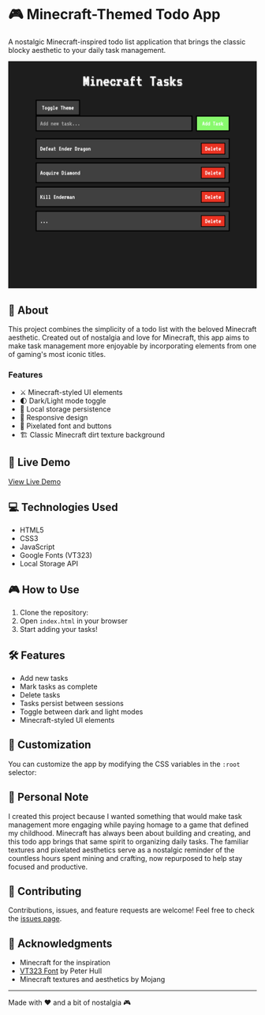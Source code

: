 # 🎮 Minecraft-Themed Todo App

A nostalgic Minecraft-inspired todo list application that brings the classic blocky aesthetic to your daily task management.

![Minecraft Todo App](./assets/app-screenshot.png)

## 🎯 About

This project combines the simplicity of a todo list with the beloved Minecraft aesthetic. Created out of nostalgia and love for Minecraft, this app aims to make task management more enjoyable by incorporating elements from one of gaming's most iconic titles.

### Features
- ⚔️ Minecraft-styled UI elements
- 🌓 Dark/Light mode toggle
- 💾 Local storage persistence
- 📱 Responsive design
- 🎨 Pixelated font and buttons
- 🏗️ Classic Minecraft dirt texture background

## 🚀 Live Demo
[View Live Demo](https://nigelnh.github.io/minecraft-theme-todo/)

## 💻 Technologies Used
- HTML5
- CSS3
- JavaScript
- Google Fonts (VT323)
- Local Storage API

## 🎮 How to Use
1. Clone the repository:
2. Open `index.html` in your browser
3. Start adding your tasks!

## 🛠️ Features
- Add new tasks
- Mark tasks as complete
- Delete tasks
- Tasks persist between sessions
- Toggle between dark and light modes
- Minecraft-styled UI elements

## 🎨 Customization
You can customize the app by modifying the CSS variables in the `:root` selector:

## 💭 Personal Note
I created this project because I wanted something that would make task management more engaging while paying homage to a game that defined my childhood. Minecraft has always been about building and creating, and this todo app brings that same spirit to organizing daily tasks. The familiar textures and pixelated aesthetics serve as a nostalgic reminder of the countless hours spent mining and crafting, now repurposed to help stay focused and productive.

## 🤝 Contributing
Contributions, issues, and feature requests are welcome! Feel free to check the [issues page](https://github.com/nigelnh/minecraft-theme-todo/issues).

## 🙏 Acknowledgments
- Minecraft for the inspiration
- [VT323 Font](https://fonts.google.com/specimen/VT323) by Peter Hull
- Minecraft textures and aesthetics by Mojang

---
Made with ❤️ and a bit of nostalgia 🎮
